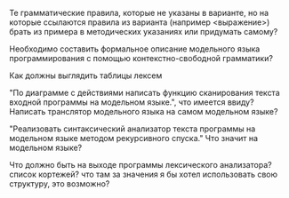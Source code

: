Те грамматические правила, которые не указаны в варианте, но на которые ссылаются правила из варианта (например <выражение>) брать из примера в методических указаниях или придумать самому?

Необходимо составить формальное описание модельного языка программирования с помощью контекстно-свободной грамматики?

Как должны выглядить таблицы лексем

"По диаграмме с действиями написать функцию сканирования текста входной программы на модельном языке.", что имеется ввиду? Написать транслятор модельного языка на самом модельном языке?

"Реализовать синтаксический анализатор текста программы на модельном
языке методом рекурсивного спуска." Что значит на модельном языке?

Что должно быть на выходе программы лексического анализатора? список кортежей? что там за значения
я бы хотел использовать свою структуру, это возможно?